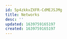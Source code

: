 ```yaml
---
id: 5p4zkkvZXFR-CdMEJSJMg
title: Networks
desc: ''
updated: 1639759165197
created: 1639759165197
---
```



